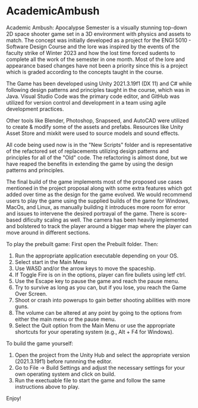 # AcademicAmbush

Academic Ambush: Apocalypse Semester is a visually stunning top-down 2D space shooter game set in a 3D environment with physics and assets to match. The concept was initially developed as a project for the ENGI 5010 - Software Design Course and the lore was inspired by the events of the faculty strike of Winter 2023 and how the lost time forced sudents to complete all the work of the semester in one month. Most of the lore and appearance based changes have not been a priority since this is a project which is graded according to the concepts taught in the course.

The Game has been developed using Unity 2021.3.19f1 (DX 11) and C# while following design patterns and principles taught in the course, which was in Java. Visual Studio Code was the primary code editor, and GitHub was utilized for version control and development in a team using agile development practices.

Other tools like Blender, Photoshop, Snapseed, and AutoCAD were utilized to create & modify some of the assets and prefabs. Resources like Unity Asset Store and mixkit were used to source models and sound effects.

All code being used now is in the "New Scripts" folder and is representative of the refactored set of replacements utilizing design patterns and principles for all of the "Old" code. The refactoring is almost done, but we have reaped the benefits in extending the game by using the design patterns and principles.

The final build of the game implements most of the proposed use cases mentioned in the project proposal along with some extra features which got added over time as the design for the game evolved. We would recommend users to play the game using the supplied builds of the game for Windows, MacOs, and Linux, as manually building it introduces more room for error and issues to intervene the desired portrayal of the game. There is score-based dificulty scaling as well. The camera has been heavily implemented and bolstered to track the player around a bigger map where the player can move around in different sections.

To play the prebuilt game:
First open the Prebuilt folder. Then:

1. Run the appropriate application executable depending on your OS.
2. Select start in the Main Menu
3. Use WASD and/or the arrow keys to move the spaceship.
4. If Toggle Fire is on in the options, player can fire bullets using letf ctrl.
5. Use the Escape key to pause the game and reach the pause menu.
6. Try to survive as long as you can, but if you lose, you reach the Game Over Screen.
7. Shoot or crash into powerups to gain better shooting abilities with more guns.
8. The volume can be altered at any point by going to the options from either the main menu or the pause menu.
9. Select the Quit option from the Main Menu or use the appropriate shortcuts for your operating system (e.g., Alt + F4 for Windows).

To build the game yourself:

1. Open the project from the Unity Hub and select the appropriate version (2021.3.19f1) before runnning the editor.
2. Go to File -> Build Settings and adjust the necessary settings for your own operating system and click on build.
3. Run the exectuable file to start the game and follow the same instructions above to play.

Enjoy!
